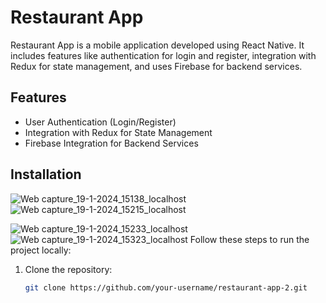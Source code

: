 # Restaurant App

Restaurant App is a mobile application developed using React Native. It includes features like authentication for login and register, integration with Redux for state management, and uses Firebase for backend services.

## Features

- User Authentication (Login/Register)
- Integration with Redux for State Management
- Firebase Integration for Backend Services

## Installation

![Web capture_19-1-2024_15138_localhost](https://github.com/Clarence289/Restaurant-app-2/assets/81553212/70584b14-de3f-411a-bcb4-011510efacb8) 
![Web capture_19-1-2024_15215_localhost](https://github.com/Clarence289/Restaurant-app-2/assets/81553212/b9c1b0b4-2e71-4fda-8365-8c7e17061acd)

![Web capture_19-1-2024_15233_localhost](https://github.com/Clarence289/Restaurant-app-2/assets/81553212/84f27cac-4df0-496a-a7fa-fd180ef6c700)
![Web capture_19-1-2024_15323_localhost](https://github.com/Clarence289/Restaurant-app-2/assets/81553212/7b52dc0a-ec0b-41cf-bfeb-bfe3ebbc1155)
Follow these steps to run the project locally:

1. Clone the repository:
   ```bash
   git clone https://github.com/your-username/restaurant-app-2.git

